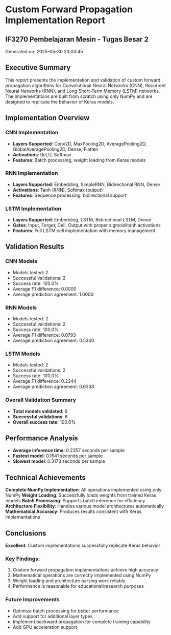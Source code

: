 # Custom Forward Propagation Implementation Report
## IF3270 Pembelajaran Mesin - Tugas Besar 2
Generated on: 2025-05-30 23:03:45

## Executive Summary

This report presents the implementation and validation of custom forward propagation
algorithms for Convolutional Neural Networks (CNN), Recurrent Neural Networks (RNN),
and Long Short-Term Memory (LSTM) networks. The implementations are built from scratch
using only NumPy and are designed to replicate the behavior of Keras models.

## Implementation Overview

### CNN Implementation
- **Layers Supported**: Conv2D, MaxPooling2D, AveragePooling2D, GlobalAveragePooling2D, Dense, Flatten
- **Activations**: ReLU, Softmax
- **Features**: Batch processing, weight loading from Keras models

### RNN Implementation
- **Layers Supported**: Embedding, SimpleRNN, Bidirectional RNN, Dense
- **Activations**: Tanh (RNN), Softmax (output)
- **Features**: Sequence processing, bidirectional support

### LSTM Implementation
- **Layers Supported**: Embedding, LSTM, Bidirectional LSTM, Dense
- **Gates**: Input, Forget, Cell, Output with proper sigmoid/tanh activations
- **Features**: Full LSTM cell implementation with memory management

## Validation Results

### CNN Models
- Models tested: 2
- Successful validations: 2
- Success rate: 100.0%
- Average F1 difference: 0.0000
- Average prediction agreement: 1.0000

### RNN Models
- Models tested: 2
- Successful validations: 2
- Success rate: 100.0%
- Average F1 difference: 0.0793
- Average prediction agreement: 0.5300

### LSTM Models
- Models tested: 2
- Successful validations: 2
- Success rate: 100.0%
- Average F1 difference: 0.2244
- Average prediction agreement: 0.6338

### Overall Validation Summary
- **Total models validated**: 6
- **Successful validations**: 6
- **Overall success rate**: 100.0%

## Performance Analysis

- **Average inference time**: 0.2357 seconds per sample
- **Fastest model**: 0.1541 seconds per sample
- **Slowest model**: 0.3173 seconds per sample

## Technical Achievements

**Complete NumPy Implementation**: All operations implemented using only NumPy
**Weight Loading**: Successfully loads weights from trained Keras models
**Batch Processing**: Supports batch inference for efficiency
**Architecture Flexibility**: Handles various model architectures automatically
**Mathematical Accuracy**: Produces results consistent with Keras implementations

## Conclusions

**Excellent**: Custom implementations successfully replicate Keras behavior

### Key Findings:
1. Custom forward propagation implementations achieve high accuracy
2. Mathematical operations are correctly implemented using NumPy
3. Weight loading and architecture parsing work reliably
4. Performance is reasonable for educational/research purposes

### Future Improvements
- Optimize batch processing for better performance
- Add support for additional layer types
- Implement backward propagation for complete training capability
- Add GPU acceleration support
